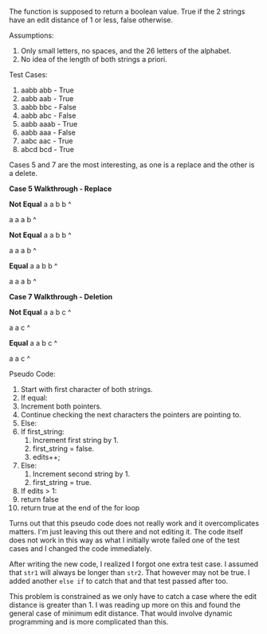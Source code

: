 The function is supposed to return a boolean value. True if the 2 strings have
an edit distance of 1 or less, false otherwise. 

Assumptions:
1. Only small letters, no spaces, and the 26 letters of the alphabet.
2. No idea of the length of both strings a priori. 

Test Cases:
1. aabb abb - True
2. aabb aab - True
3. aabb bbc - False
4. aabb abc - False
5. aabb aaab - True
6. aabb aaa - False
7. aabc aac - True
8. abcd bcd - True

Cases 5 and 7 are the most interesting, as one is a replace and the other is a
delete. 


**Case 5 Walkthrough - Replace**

**Not Equal**
a a b b 
    ^ 

a a a b
    ^

**Not Equal**
a a b b 
      ^

a a a b
    ^

**Equal**
a a b b 
      ^

a a a b
      ^ 

**Case 7 Walkthrough - Deletion**

**Not Equal**
a a b c
    ^

a a c
    ^

**Equal**
a a b c
      ^ 

a a c
    ^

Pseudo Code:
1. Start with first character of both strings.
2. If equal:
  1. Increment both pointers.
  2. Continue checking the next characters the pointers are pointing to.
3. Else:
  1. If first_string:
      1. Increment first string by 1.
      2. first_string = false.
      3. edits++;
  2. Else:
      1. Increment second string by 1.
      2. first_string = true.
4. If edits > 1:
  1. return false
5. return true at the end of the for loop

Turns out that this pseudo code does not really work and it overcomplicates
matters. I'm just leaving this out there and not editing it. The code itself
does not work in this way as what I initially wrote failed one of the test
cases and I changed the code immediately.

After writing the new code, I realized I forgot one extra test case. I assumed
that `str1` will always be longer than `str2`. That however may not be true. I
added another `else if` to catch that and that test passed after too.

This problem is constrained as we only have to catch a case where the edit
distance is greater than 1. I was reading up more on this and found the general
case of minimum edit distance. That would involve dynamic programming and is
more complicated than this.
